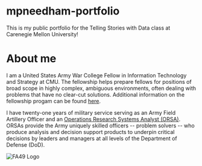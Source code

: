 # mpneedham-portfolio
This is my public portfolio for the Telling Stories with Data class at Carenegie Mellon University!

# About me
I am a United States Army War College Fellow in Information Technology and Strategy at CMU.  The fellowship helps prepare fellows for positions of broad scope in highly complex, ambiguous environments, often dealing with problems that have no clear-cut solutions.  Additional information on the fellowship progam can be found [here](https://www.armywarcollege.edu/programs/fellows.cfm).  

I have twenty-one years of military service serving as an Army Field Artillery Officer and an [Operations Research Systems Analyst (ORSA)](https://www.fa49.army.mil/index.html).  ORSAs provide the Army uniquely skilled officers -- problem solvers -- who produce analysis and decision support products to underpin critical decisions by leaders and managers at all levels of the Department of Defense (DoD).

<img src="/mpneedham-portfolio/FA49LOGO.jpg" alt="FA49 Logo">
